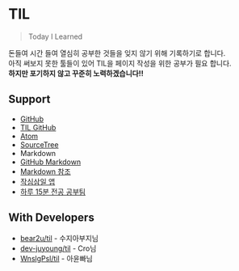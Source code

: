 # TIL
> Today I Learned

돈들여 시간 들여 열심히 공부한 것들을 잊지 않기 위해 기록하기로 합니다.</br>
아직 써보지 못한 툴들이 있어 TIL을 페이지 작성을 위한 공부가 필요 합니다.</br>
__하지만 포기하지 않고 꾸준히 노력하겠습니다!!__
## Support
* [GitHub](https://github.com/)
 * [TIL GitHub](https://github.com/ykyahwa/TIL)
* [Atom](https://atom.io/)
* [SourceTree](https://www.sourcetreeapp.com/)
* Markdown
 * [GitHub Markdown](https://help.github.com/categories/writing-on-github/)
 * [Markdown 참조](https://mdp.tylingsoft.com/)
* [작심삼일 앱](https://play.google.com/store/apps/details?id=com.ykyahwa.the3daysplan)
* [하루 15분 전공 공부팀](http://javaexpert.tistory.com/909?category=0)

## With Developers

* [bear2u/til](https://github.com/bear2u/til) - 수지아부지님
* [dev-juyoung/til](https://github.com/dev-juyoung/til) - Cro님
* [WnslgPsl/til](https://github.com/WnslgPsl/til) - 아윤빠님
